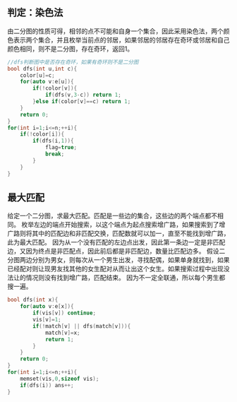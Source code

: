 ## 判定：染色法
由二分图的性质可得，相邻的点不可能和自身一个集合，因此采用染色法，两个颜色表示两个集合，并且枚举当前点的邻居，如果邻居的邻居存在奇环或邻居和自己颜色相同，则不是二分图，存在奇环，返回1。
```cpp
//dfs判断图中是否存在奇环，如果有奇环则不是二分图
bool dfs(int u,int c){
	color[u]=c;
	for(auto v:e[u]){
		if(!color[v]){
			if(dfs(v,3-c)) return 1;
		}else if(color[v]==c) return 1;
	}
	return 0;
}
for(int i=1;i<=n;++i){
	if(!color[i]){
		if(dfs(i,1)){
			flag=true;
			break;
		}
	}
}
```
## 最大匹配
给定一个二分图，求最大匹配。匹配是一些边的集合，这些边的两个端点都不相同。
枚举左边的端点开始搜索，以这个端点为起点搜索增广路，如果搜索到了增广路则将其中的匹配边和非匹配交换，匹配数就可以加一，直至不能找到增广路，此为最大匹配。
因为从一个没有匹配的左边点出发，因此第一条边一定是非匹配边，又因为终点是非匹配点，因此前后都是非匹配边，数量比匹配边多。
假设二分图两边分别为男女，则每次从一个男生出发，寻找配偶，如果单身就找到，如果已经配对则让现男友找其他的女生配对从而让出这个女生。如果搜索过程中出现没法让的情况则没有找到增广路，匹配结束。
因为不一定全联通，所以每个男生都搜一遍。
```cpp
bool dfs(int x){
	for(auto v:e[x]){
		if(vis[v]) continue;
		vis[v]=1;
		if(!match[v] || dfs(match[v])){
			match[v]=x;
			return 1;
		}
	}
	return 0;
}
for(int i=1;i<=n;++i){
	memset(vis,0,sizeof vis);
	if(dfs(i)) ans++;
}
```